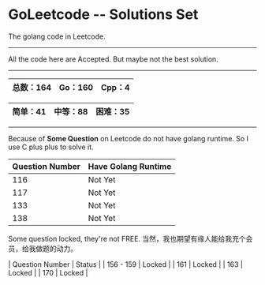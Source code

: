 # GoLeetcode -- Solutions Set
The golang code in Leetcode.

-----

All the code here are Accepted. But maybe not the best solution.

-----

| 总数：164 | Go：160 | Cpp：4 |
| -------- | ------ | ------ |

| 简单：41 | 中等：88 | 困难：35 |
| ------- | ------- | ------- |

-----

Because of **Some Question** on Leetcode do not have golang runtime. So I use C plus plus to solve it.

| Question Number | Have Golang Runtime |
| --------------- | ------------------- |
| 116 | Not Yet |
| 117 | Not Yet |
| 133 | Not Yet |
| 138 | Not Yet |

Some question locked, they're not FREE.
当然，我也期望有缘人能给我充个会员，给我做题的动力。

| Question Number | Status |
| 156 - 159 | Locked |
| 161 | Locked |
| 163 | Locked |
| 170 | Locked |
